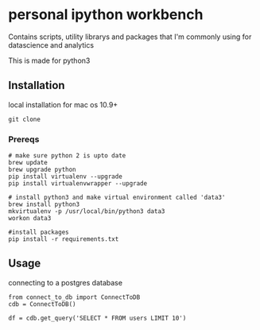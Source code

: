 personal ipython workbench
=========

Contains scripts, utility librarys and packages that I'm commonly using for datascience and analytics

This is made for python3


## Installation

local installation for mac os 10.9+

```
git clone 
```

### Prereqs

```
# make sure python 2 is upto date
brew update
brew upgrade python
pip install virtualenv --upgrade
pip install virtualenvwrapper --upgrade
```

```
# install python3 and make virtual environment called 'data3'
brew install python3
mkvirtualenv -p /usr/local/bin/python3 data3
workon data3
```

```
#install packages
pip install -r requirements.txt
```


## Usage


connecting to a postgres database
```
from connect_to_db import ConnectToDB
cdb = ConnectToDB()

df = cdb.get_query('SELECT * FROM users LIMIT 10')
```
